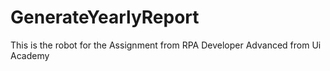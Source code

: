 # GenerateYearlyReport

This is the robot for the Assignment from RPA Developer Advanced from Ui Academy 
